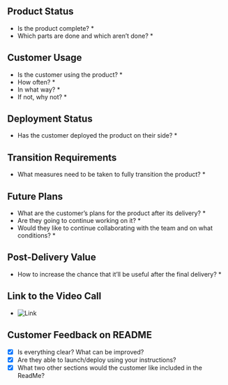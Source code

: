 ## Product Status
- Is the product complete?
  * 
- Which parts are done and which aren’t done?
  *

## Customer Usage
- Is the customer using the product?
  * 
- How often?
  *
- In what way?
  * 
- If not, why not?
  *

## Deployment Status
- Has the customer deployed the product on their side?
  *

## Transition Requirements
- What measures need to be taken to fully transition the product?
  *

## Future Plans
- What are the customer’s plans for the product after its delivery?
  *
- Are they going to continue working on it?
  *
- Would they like to continue collaborating with the team and on what conditions?
  *

## Post-Delivery Value
- How to increase the chance that it’ll be useful after the final delivery?
  *
  
## Link to the Video Call
- ![Link](https://disk.yandex.ru/i/pMt8H6GaqqDztQ)

## Customer Feedback on README
- [x] Is everything clear? What can be improved?
- [x] Are they able to launch/deploy using your instructions?
- [x] What two other sections would the customer like included in the ReadMe?
